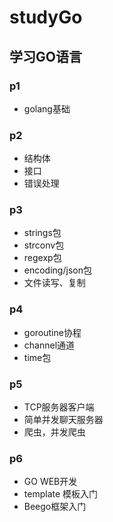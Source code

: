 # studyGo

## 学习GO语言

### p1
- golang基础

### p2
- 结构体
- 接口
- 错误处理

### p3
- strings包
- strconv包
- regexp包
- encoding/json包
- 文件读写、复制

### p4
- goroutine协程
- channel通道
- time包

### p5
- TCP服务器客户端
- 简单并发聊天服务器
- 爬虫，并发爬虫

### p6
- GO WEB开发
- template 模板入门
- Beego框架入门
